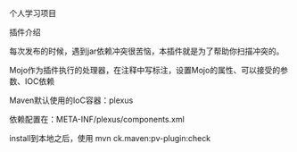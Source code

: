 个人学习项目

插件介绍

每次发布的时候，遇到jar依赖冲突很苦恼，本插件就是为了帮助你扫描冲突的。

Mojo作为插件执行的处理器，在注释中写标注，设置Mojo的属性、可以接受的参数、IOC依赖

Maven默认使用的IoC容器：plexus

依赖配置在：META-INF/plexus/components.xml

install到本地之后，使用  mvn ck.maven:pv-plugin:check



